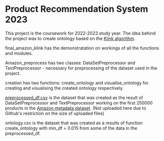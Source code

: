 # Product Recommendation System 2023

This project is the coursework for 2022-2023 study year. The idea behind the project was to create ontology based on the [Klink algorithm](http://iswc2012.semanticweb.org/sites/default/files/76490401.pdf).

final_amazon_klink has the demonstratation on workings of all the functions and modules.

Amazon_preprocess has two classes: DataSetPreprocessor and TextPreprocessor - necessary for preprocessing of the dataset used in the project.

creation has two functions: create_ontology and visualise_ontology for creating and visualising the created ontology respectively.

[preprocessed_df.csv](https://drive.google.com/file/d/12pCTKv9xcmGQddkR_iqU15Uy0V52e990/view?usp=sharing) is the dataset that was created as the result of DataSetPreprocessor and TextPreprocessor working on the first 250000 products in the [Amazon metadata dataset](https://cseweb.ucsd.edu/~jmcauley/datasets/amazon_v2/).
(Not uploaded here due to Github's restriction on the size of uploaded files)

ontology.csv is the dataset that was created as a results of function create_ontology with min_df = 0.015 from some of the data in the preprocessed_df.
